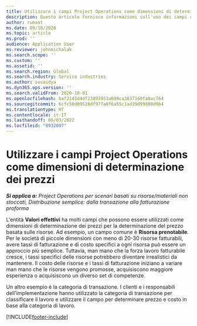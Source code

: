 ```yaml
---
title: Utilizzare i campi Project Operations come dimensioni di determinazione dei prezzi
description: Questo articolo fornisce informazioni sull'uso dei campi come dimensioni di determinazione dei prezzi in Dynamics 365 Project Operations.
author: rumant
ms.date: 09/18/2020
ms.topic: article
ms.prod: ''
audience: Application User
ms.reviewer: johnmichalak
ms.search.scope: ''
ms.custom: ''
ms.assetid: ''
ms.search.region: Global
ms.search.industry: Service industries
ms.author: suvaidya
ms.dyn365.ops.version: ''
ms.search.validFrom: 2020-10-01
ms.openlocfilehash: baf2145d4df23893953a099ca3837160fa8ac764
ms.sourcegitcommit: 6cfc50d89528df977a8f6a55c1ad39d99800d9b4
ms.translationtype: HT
ms.contentlocale: it-IT
ms.lasthandoff: 06/03/2022
ms.locfileid: "8932807"
---
```

# <a name="project-operations-fields-as-pricing-dimensions"></a>Utilizzare i campi Project Operations come dimensioni di determinazione dei prezzi

_**Si applica a:** Project Operations per scenari basati su risorse/materiali non stoccati, Distribuzione semplice: dalla transazione alla fatturazione proforma_

L'entità **Valori effettivi** ha molti campi che possono essere utilizzati come dimensioni di determinazione dei prezzi per la determinazione del prezzo basata sulle risorse. Ad esempio, un campo comune è **Risorsa prenotabile**. Per le società di piccole dimensioni con meno di 20-30 risorse fatturabili, avere tassi di fatturazione e di costo specifici a ogni risorsa può essere un approccio più semplice. Tuttavia, man mano che la forza lavoro fatturabile cresce, i tassi specifici delle risorse potrebbero diventare irrealistici da mantenere. Il costo delle risorse e i tassi di fatturazione iniziano a variare man mano che le risorse vengono promosse, acquisiscono maggiore esperienza o acquisiscono un diverso set di competenze. 

Un altro esempio è la categoria di transazione. I clienti e i responsabili dell'implementazione hanno utilizzato la categoria di transazione per classificare il lavoro e utilizzare il campo per determinare prezzo e costo in base alla categoria di lavoro.


[!INCLUDE[footer-include](../includes/footer-banner.md)]